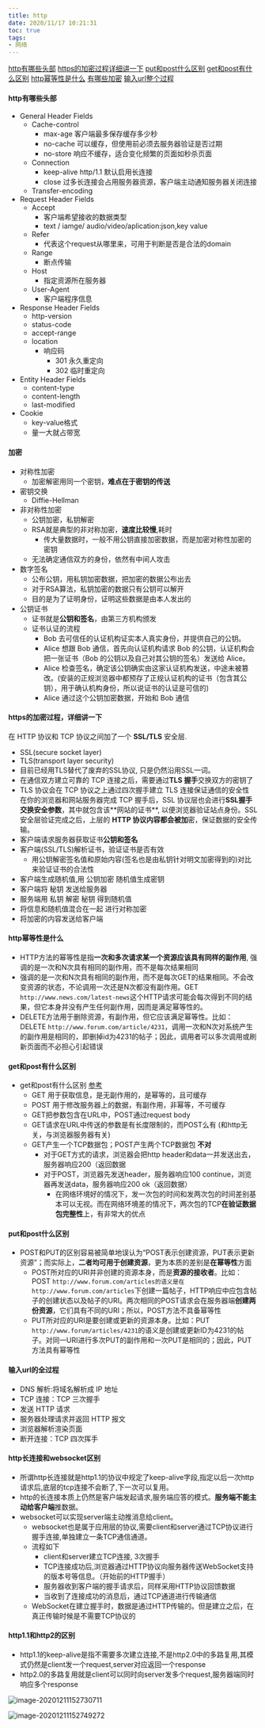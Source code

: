 ```yaml
---
title: http
date: 2020/11/17 10:21:31
toc: true
tags:
- 网络
---
```


[http有哪些头部](#http有哪些头部)
[https的加密过程详细讲一下](#https的加密过程详细讲一下)
[put和post什么区别](#put和post什么区别)
[get和post有什么区别](#get和post有什么区别)
[http幂等性是什么](#http幂等性是什么)
[有哪些加密](#加密)
[输入url整个过程](#输入url的全过程)

<!--more-->
#### http有哪些头部
* General Header Fields
  * Cache-control
    * max-age 客户端最多保存缓存多少秒
    * no-cache 可以缓存，但使用前必须去服务器验证是否过期
    * no-store 响应不缓存，适合变化频繁的页面如秒杀页面
  * Connection
    * keep-alive http/1.1 默认启用长连接
    * close 过多长连接会占用服务器资源，客户端主动通知服务器关闭连接
  * Transfer-encoding
* Request Header Fields
  * Accept
    * 客户端希望接收的数据类型
    * text / iamge/ audio/video/aplication:json,key value
  * Refer
    * 代表这个request从哪里来，可用于判断是否是合法的domain
  * Range
    * 断点传输
  * Host
    * 指定资源所在服务器
  * User-Agent
    * 客户端程序信息
* Response Header Fields
  * http-version
  * status-code
  * accept-range
  * location
    * 响应码
      * 301 永久重定向
      * 302 临时重定向
* Entity Header Fields
  * content-type
  * content-length
  * last-modified
* Cookie
  * key-value格式
  * 量一大就占带宽


#### 加密
* 对称性加密
  * 加密解密用同一个密钥，**难点在于密钥的传送**
* 密钥交换
  * Diffie-Hellman
* 非对称性加密
  * 公钥加密，私钥解密
  * RSA就是典型的非对称加密，**速度比较慢**,耗时
    * 传大量数据时，一般不用公钥直接加密数据，而是加密对称性加密的密钥
  * 无法确定通信双方的身份，依然有中间人攻击
* 数字签名
  * 公布公钥，用私钥加密数据，把加密的数据公布出去
  * 对于RSA算法，私钥加密的数据只有公钥可以解开
  * 目的是为了证明身份，证明这些数据是由本人发出的
* 公钥证书
  * 证书就是**公钥和签名**，由第三方机构颁发
  * 证书认证的流程
    * Bob 去可信任的认证机构证实本⼈真实⾝份，并提供⾃⼰的公钥。
    * Alice 想跟 Bob 通信，⾸先向认证机构请求 Bob 的公钥，认证机构会把⼀张证书（Bob 的公钥以及⾃⼰对其公钥的签名）发送给 Alice。
    * Alice 检查签名，确定该公钥确实由这家认证机构发送，中途未被篡改。(安装的正规浏览器中都预存了正规认证机构的证书（包含其公钥），⽤于确认机构⾝份，所以说证书的认证是可信的)
    * Alice 通过这个公钥加密数据，开始和 Bob 通信


#### https的加密过程，详细讲一下
在 HTTP 协议和 TCP 协议之间加了⼀个 **SSL/TLS** 安全层.
* SSL(secure socket layer)
* TLS(transport layer security)
* 目前已经用TLS替代了废弃的SSL协议, 只是仍然沿用SSL一词。
* 在通信双方建立可靠的 TCP 连接之后，需要通过**TLS 握手**交换双方的密钥了
* TLS 协议会在 TCP 协议之上通过四次握手建立 TLS 连接保证通信的安全性
在你的浏览器和⽹站服务器完成 TCP 握⼿后，SSL 协议层也会进⾏**SSL握⼿交换安全参数**，其中就包含该**⽹站的证书**, 以便浏览器验证站点⾝份。SSL 安全层验证完成之后，上层的 **HTTP 协议内容都会被加**密，保证数据的安全传输。
* 客户端请求服务器获取证书**公钥和签名**
* 客户端(SSL/TLS)解析证书，验证证书是否有效
  * 用公钥解密签名值和原始内容(签名也是由私钥针对明文加密得到的)对比来验证证书的合法性
* 客户端生成随机值,用 公钥加密 随机值生成密钥
* 客户端将 秘钥 发送给服务器
* 服务端用 私钥 解密 秘钥 得到随机值
* 将信息和随机值混合在一起 进行对称加密
* 将加密的内容发送给客户端


#### http幂等性是什么
* HTTP方法的幂等性是指**一次和多次请求某一个资源应该具有同样的副作用**, 强调的是一次和N次具有相同的副作用，而不是每次结果相同
* 强调的是一次和N次具有相同的副作用，而不是每次GET的结果相同。不会改变资源的状态，不论调用一次还是N次都没有副作用。GET `http://www.news.com/latest-news`这个HTTP请求可能会每次得到不同的结果，但它本身并没有产生任何副作用，因而是满足幂等性的。
* DELETE方法用于删除资源，有副作用，但它应该满足幂等性。比如：DELETE `http://www.forum.com/article/4231`，调用一次和N次对系统产生的副作用是相同的，即删掉id为4231的帖子；因此，调用者可以多次调用或刷新页面而不必担心引起错误

#### get和post有什么区别
* get和post有什么区别 [参考](https://blog.fundebug.com/2019/02/22/compare-http-method-get-and-post/)
  * GET 用于获取信息，是无副作用的，是幂等的，且可缓存
  * POST 用于修改服务器上的数据，有副作用，非幂等，不可缓存
  * GET把参数包含在URL中，POST通过request body
  * GET请求在URL中传送的参数是有长度限制的，而POST么有 (和http无关，与浏览器服务器有关)
  * GET产生一个TCP数据包；POST产生两个TCP数据包 **不对**
    * 对于GET方式的请求，浏览器会把http header和data一并发送出去，服务器响应200（返回数据
    * 对于POST，浏览器先发送header，服务器响应100 continue，浏览器再发送data，服务器响应200 ok（返回数据） 
      * 在网络环境好的情况下，发一次包的时间和发两次包的时间差别基本可以无视。而在网络环境差的情况下，两次包的TCP**在验证数据包完整性**上，有非常大的优点

#### put和post什么区别
* POST和PUT的区别容易被简单地误认为“POST表示创建资源，PUT表示更新资源”；而实际上，**二者均可用于创建资源**，更为本质的差别是**在幂等性**方面
  * POST所对应的URI并非创建的资源本身，而是**资源的接收者**。比如：POST `http://www.forum.com/articles的语义是在http://www.forum.com/articles`下创建一篇帖子，HTTP响应中应包含帖子的创建状态以及帖子的URI。两次相同的POST请求会在服务器端**创建两份资源**，它们具有不同的URI；所以，POST方法不具备幂等性
  * PUT所对应的URI是要创建或更新的资源本身。比如：PUT `http://www.forum/articles/4231`的语义是创建或更新ID为4231的帖子。对同一URI进行多次PUT的副作用和一次PUT是相同的；因此，PUT方法具有幂等性


#### 输入url的全过程
* DNS 解析:将域名解析成 IP 地址
* TCP 连接：TCP 三次握手
* 发送 HTTP 请求
* 服务器处理请求并返回 HTTP 报文
* 浏览器解析渲染页面
* 断开连接：TCP 四次挥手

#### http长连接和websocket区别
* 所谓http长连接就是http1.1的协议中规定了keep-alive字段,指定以后一次http请求后,底层的tcp连接不会断了,下一次可以复用。
* http的长连接本质上仍然是客户端发起请求,服务端应答的模式。**服务端不能主动给客户端**推数据。
* websocket可以实现server端主动推消息给client。
  * websocket也是属于应用层的协议,需要client和server通过TCP协议进行握手连接,单独建立一条TCP通信通道。
  * 流程如下
    * client和server建立TCP连接, 3次握手
    * TCP连接成功后,浏览器通过HTTP协议向服务器传送WebSocket支持的版本号等信息。（开始前的HTTP握手）
    * 服务器收到客户端的握手请求后，同样采用HTTP协议回馈数据
    * 当收到了连接成功的消息后，通过TCP通道进行传输通信
  * WebSocket在建立握手时，数据是通过HTTP传输的。但是建立之后，在真正传输时候是不需要TCP协议的

#### http1.1和http2的区别
* http1.1的keep-alive是指不需要多次建立连接,不是http2.0中的多路复用,其模式仍然是client发一个request,server对应返回一个response
* http2.0的多路复用就是client可以同时向server发多个request,服务器端同时响应多个response

![image-20201211152730711](http/image-20201211152730711.png)

![image-20201211152749272](http/image-20201211152749272.png)